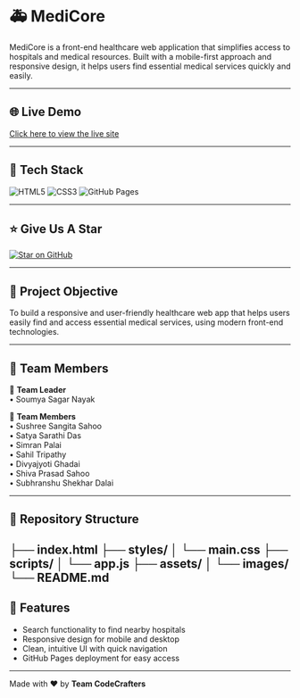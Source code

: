 # 🚑 MediCore

MediCore is a front-end healthcare web application that simplifies access to hospitals and medical resources. Built with a mobile-first approach and responsive design, it helps users find essential medical services quickly and easily.

---

## 🌐 Live Demo

[Click here to view the live site](https://sahiltripathy009.github.io/MediCore/)

---

## 🚀 Tech Stack

![HTML5](https://img.shields.io/badge/-HTML5-E34F26?logo=html5&logoColor=white&style=for-the-badge)
![CSS3](https://img.shields.io/badge/-CSS3-1572B6?logo=css3&logoColor=white&style=for-the-badge)
![GitHub Pages](https://img.shields.io/badge/-GitHub_Pages-121013?logo=github&logoColor=white&style=for-the-badge)

---

## ⭐ Give Us A Star

[![Star on GitHub](https://img.shields.io/badge/⭐%20Star--on%20GitHub-24292e?style=for-the-badge&logo=github)](https://github.com/SoumyaSagarNayak/MediCore-GroupTask)

---

## 🧠 Project Objective

To build a responsive and user-friendly healthcare web app that helps users easily find and access essential medical services, using modern front-end technologies.

---

## 👥 Team Members

👑 **Team Leader**  
• Soumya Sagar Nayak  

💼 **Team Members**  
• Sushree Sangita Sahoo  
• Satya Sarathi Das  
• Simran Palai  
• Sahil Tripathy  
• Divyajyoti Ghadai  
• Shiva Prasad Sahoo  
• Subhranshu Shekhar Dalai  

---

## 📂 Repository Structure

├── index.html
├── styles/
│ └── main.css
├── scripts/
│ └── app.js
├── assets/
│ └── images/
└── README.md
---

## 📌 Features

- Search functionality to find nearby hospitals
- Responsive design for mobile and desktop
- Clean, intuitive UI with quick navigation
- GitHub Pages deployment for easy access
---

Made with ❤️ by **Team CodeCrafters**
